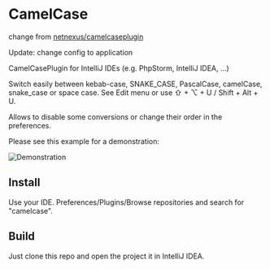 # CamelCase

change from [netnexus/camelcaseplugin](https://github.com/netnexus/camelcaseplugin)

Update: change config to application

CamelCasePlugin for IntelliJ IDEs (e.g. PhpStorm, IntelliJ IDEA, ...)

Switch easily between kebab-case, SNAKE_CASE, PascalCase, camelCase, snake_case or space case. See Edit menu or use ⇧ + ⌥ + U / Shift + Alt + U.

Allows to disable some conversions or change their order in the preferences.

Please see this example for a demonstration:

![Demonstration](https://raw.githubusercontent.com/netnexus/camelcaseplugin/assets/example.gif)

## Install
Use your IDE. Preferences/Plugins/Browse repositories and search for "camelcase".

## Build
Just clone this repo and open the project it in IntelliJ IDEA.